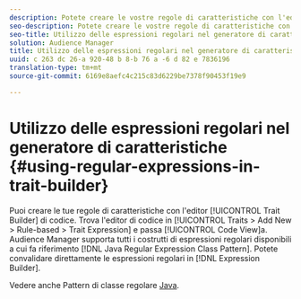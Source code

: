 ```yaml
---
description: Potete creare le vostre regole di caratteristiche con l'editor di codice di Trait Builder. Trova l'editor di codice in Caratteristiche > Aggiungi nuovo > Regola > Espressione caratteristica e passa alla vista Codice. Audience Manager supporta tutti i costrutti di espressioni regolari disponibili a cui fa riferimento il pattern di classe regolare Java. Potete convalidare qualsiasi espressione regolare direttamente in Generatore espressioni.
seo-description: Potete creare le vostre regole di caratteristiche con l'editor di codice di Trait Builder. Trova l'editor di codice in Caratteristiche > Aggiungi nuovo > Regola > Espressione caratteristica e passa alla vista Codice. Audience Manager supporta tutti i costrutti di espressioni regolari disponibili a cui fa riferimento il pattern di classe regolare Java. Potete convalidare qualsiasi espressione regolare direttamente in Generatore espressioni.
seo-title: Utilizzo delle espressioni regolari nel generatore di caratteristiche
solution: Audience Manager
title: Utilizzo delle espressioni regolari nel generatore di caratteristiche
uuid: c 263 dc 26-a 920-48 b 8-b 76 a -6 d 82 e 7836196
translation-type: tm+mt
source-git-commit: 6169e8aefc4c215c83d6229be7378f90453f19e9

---
```



# Utilizzo delle espressioni regolari nel generatore di caratteristiche {#using-regular-expressions-in-trait-builder}

Puoi creare le tue regole di caratteristiche con l&#39;editor [!UICONTROL Trait Builder] di codice. Trova l&#39;editor di codice in [!UICONTROL Traits > Add New > Rule-based > Trait Expression] e passa [!UICONTROL Code View]a. Audience Manager supporta tutti i costrutti di espressioni regolari disponibili a cui fa riferimento [!DNL Java Regular Expression Class Pattern]. Potete convalidare direttamente le espressioni regolari in [!DNL Expression Builder].

Vedere anche Pattern di classe regolare [Java](https://docs.oracle.com/javase/7/docs/api/java/util/regex/Pattern.html).